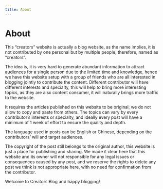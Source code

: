 ```yaml
---
title: About
---
```


# About

This “creators” website is actually a blog website, as the name implies, it is not contributed by one personal but by multiple people, therefore, named as “creators”. 

The idea is, it is very hard to generate abundant information to attract audiences for a single person due to the limited time and knowledge, hence we have this website setup with a group of friends who are all interested in blogging jointly to contribute the content. Different contributor will have different interests and specialty, this will help to bring more interesting topics, as they are also content consumer, it will naturally brings more traffic to the website.

It requires the articles published on this website to be original; we do not allow to copy and paste from others. The topics can vary by every contributor’s interests or specialty, and ideally every post will have a minimum of 1 week of effort to ensure the quality and depth.

The language used in posts can be English or Chinese, depending on the contributors’ will and target audiences.

The copyright of the post still belongs to the original author, this website is just a place for publishing and sharing. We made it clear here that this website and its owner will not responsible for any legal issues or consequences caused by any post, and we reserve the rights to delete any post we think is not appropriate here, with no need for confirmation from the contributor.

Welcome to Creators Blog and happy blogging!